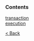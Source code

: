 ### Contents
[transaction](./transaction.md)  
[execution](./execution.md)  

[< Back](./README.md)
